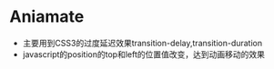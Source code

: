 # Aniamate
- 主要用到CSS3的过度延迟效果transition-delay,transition-duration
- javascript的position的top和left的位置值改变，达到动画移动的效果
